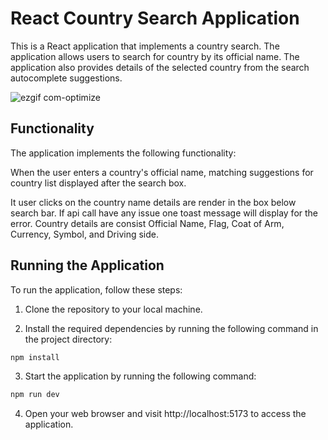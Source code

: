 
# React Country Search Application
This is a React application that implements a country search. The application allows users to search for country by its official name. The application also provides details of the selected country from the search autocomplete suggestions.

![ezgif com-optimize](https://github.com/PurnimaG/country_finder/assets/9799734/c2a4db2b-e2d8-41a6-8af3-6a3fba06c5ac)



## Functionality
The application implements the following functionality:

When the user enters a country's official name, matching suggestions for country list displayed after the search box. 

It user clicks on the country name details are render in the box below search bar. 
If api call have any issue one toast message will display for the error.
Country details are consist Official Name, Flag, Coat of Arm, Currency, Symbol, and Driving side.


## Running the Application

To run the application, follow these steps:


1. Clone the repository to your local machine.

2. Install the required dependencies by running the following command in the project directory:

```bash
npm install
```
3. Start the application by running the following command:

```bash
npm run dev
```

4. Open your web browser and visit http://localhost:5173 to access the application.

